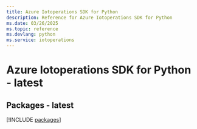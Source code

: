 ```yaml
---
title: Azure Iotoperations SDK for Python
description: Reference for Azure Iotoperations SDK for Python
ms.date: 03/26/2025
ms.topic: reference
ms.devlang: python
ms.service: iotoperations
---
```

# Azure Iotoperations SDK for Python - latest
## Packages - latest
[!INCLUDE [packages](iotoperations-index.md)]